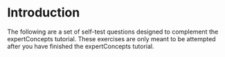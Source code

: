 # Introduction

The following are a set of self-test questions designed to complement the expertConcepts tutorial. These exercises are only meant to be attempted after you have finished the expertConcepts tutorial.
